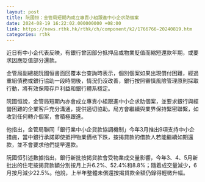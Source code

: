 ```yaml
---
layout: post
title: 阮國恒：金管局短期內成立專責小組跟進中小企求助個案　　
date: 2024-08-19 16:22:02.000000000 +08:00
link: https://news.rthk.hk/rthk/ch/component/k2/1766766-20240819.htm
categories: rthk
---
```


近日有中小企代表反映，有銀行曾因部分抵押品或物業貶值而縮短還款年期，或要求因應貶值部分還款。

金管局副總裁阮國恒書面回覆本台查詢時表示，個別個案如果出現償付困難，經過重組債務或銀行協助一段時間後，情況仍沒改善，銀行按照審慎風險管理原則採取行動，將有效保障存戶利益和銀行體系穩定。

阮國恒說，金管局短期內亦會成立專責小組跟進中小企求助個案，並要求銀行與經營困難的企業客戶充分溝通，提供適切協助。局方會繼續與業界保持緊密聯繫，如收到任何轉介個案，會積極跟進。

他指出，金管局聯同「銀行業中小企貸款協調機制」今年3月推出9項支持中小企措施，當中銀行承諾即使抵押物業價格下跌，按揭貸款的借款人若能繼續如期還款，並不會要求他們提早還款。⁠

阮國恒引述數據指出，銀行新批按揭貸款會受物業成交量影響，今年3、4、5月新批出的住宅按揭貸款額分別按月上升6.2%、52.4%和8.8%；隨着成交量減少，6月按月減少22.5%。他說，上半年整體未償還按揭貸款金額仍錄得輕微升幅。
